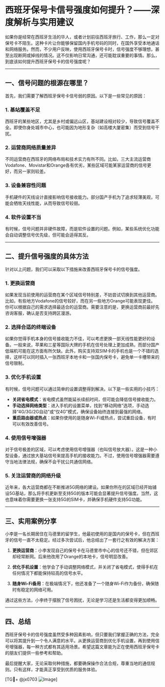 # 西班牙保号卡信号强度如何提升？——深度解析与实用建议

如果你是经常在西班牙生活的华人，或者计划前往西班牙旅行、工作，那么一定对保号卡不陌生。这种卡片让你能够保留国内手机号码的同时，在国外享受本地通话和网络服务。然而，不少用户反映，使用西班牙保号卡时，信号强度不够理想，甚至出现断网或掉线的情况。这不仅影响日常沟通，还可能耽误重要的事情。那么，到底该如何提升西班牙保号卡的信号强度呢？

---

## 一、信号问题的根源在哪里？

首先，我们需要了解西班牙保号卡信号弱的原因。以下是一些常见的原因：

### 1. **基站覆盖不足**
西班牙的某些地区，尤其是乡村或偏远山区，基站建设相对较少，导致信号覆盖不全。即使你身处城市中心，也可能因为地形复杂（如高楼大厦密集）而受到信号干扰。

### 2. **运营商网络质量差异**
不同运营商在西班牙的网络布局和技术实力有所不同。比如，三大主流运营商Vodafone、Movistar和Orange各有优劣，某些区域可能某家运营商的信号更好，而另一家则较差。

### 3. **设备兼容性问题**
手机硬件的天线设计直接影响信号接收能力。部分国产手机为了追求轻薄美观，可能会牺牲天线性能，从而导致信号较弱。

### 4. **软件设置不当**
有时候，信号问题并非硬件故障，而是软件设置的问题。例如，某些系统优化功能会自动调整信号优先级，但可能会适得其反。

---

## 二、提升信号强度的具体方法

针对以上问题，我们可以采取以下措施来改善西班牙保号卡的信号强度。

### 1. **更换运营商**
如果发现当前使用的运营商在某个区域信号特别差，不妨尝试切换到其他运营商。比如，有些地方Vodafone的信号较好，而在另一些地方Orange可能表现更佳。你可以根据自己的需求选择最适合的运营商。需要注意的是，更换运营商前最好先咨询客服，确认是否支持跨区漫游。

### 2. **选择合适的终端设备**
如果你觉得手机本身的信号接收能力不佳，可以考虑更换一部天线性能更好的设备。一般来说，苹果和三星等国际大牌的手机在信号处理上更加成熟，而部分国产低端机可能在这方面有所欠缺。此外，购买支持双SIM卡的手机也是一个不错的选择，这样可以同时插入一张西班牙本地卡和一张国内保号卡，避免单一卡槽带来的信号限制。

### 3. **优化手机设置**
有时候，信号问题可以通过简单的设置调整得到解决。以下是一些实用的小技巧：
- **关闭省电模式**：省电模式虽然能延长续航时间，但可能会降低信号接收能力。
- **手动选择网络类型**：进入手机的设置菜单，找到“移动网络”选项，手动选择“4G/3G/2G自动”或“仅4G”模式，确保设备始终连接到最强的网络。
- **重启路由器或热点**：如果你使用的是随身Wi-Fi或热点，尝试重启设备，有时可以有效改善信号。

### 4. **使用信号增强器**
对于信号极差的区域，可以考虑使用信号增强器（也叫信号放大器）。这是一种小型设备，通过放大基站信号来提高手机的接收能力。不过，使用信号增强器需要遵守当地法律法规，确保不会干扰公共通信网络。

### 5. **关注运营商的网络升级**
近年来，各大运营商都在不断推进5G网络的建设。如果你所在的区域已经开始铺设5G基站，那么将手机更新至支持5G的版本可能会显著提升信号强度。当然，这也意味着你需要更换一张支持5G的SIM卡，并确保手机硬件支持5G功能。

---

## 三、实用案例分享

小李是一名长期居住在马德里的留学生，他最初使用的是国内的保号卡，但在西班牙的信号一直不太稳定。经过多次尝试后，他总结出了一套行之有效的解决方案：

1. **更换运营商**：小李发现自己的保号卡在马德里市中心的信号还不错，但在郊区却经常断网。后来他改用了Orange的本地卡，信号明显改善。
   
2. **优化手机设置**：他学会了手动调整网络模式，并关闭了省电模式，使得手机在任何情况下都能保持较高的信号水平。

3. **随身Wi-Fi备用**：在极端情况下，他还准备了一个随身Wi-Fi作为备份，确保随时有稳定的网络可用。

通过这些方法，小李终于摆脱了信号困扰，无论是学习还是生活都变得更加顺畅。

---

## 四、总结

西班牙保号卡的信号强度虽然受多种因素影响，但只要我们掌握正确的方法，完全可以将其提升到一个令人满意的水平。从更换运营商到优化手机设置，再到使用信号增强器，每一种方式都有其适用场景。希望这篇文章能为正在使用西班牙保号卡的朋友们提供一些参考和帮助。

最后提醒大家，无论采取何种措施，都要确保操作合法合规，尊重当地的通信规则。只有这样，才能真正享受到优质的服务体验。

[TG💪+ @jx0703 ![Image](https://github.com/user-attachments/assets/dbca1d08-cadb-493c-b0ec-ad6f7a83f270)]